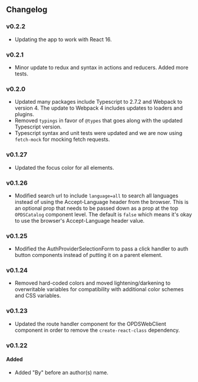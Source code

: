 ## Changelog

### v0.2.2
- Updating the app to work with React 16.

### v0.2.1
- Minor update to redux and syntax in actions and reducers. Added more tests.

### v0.2.0
- Updated many packages include Typescript to 2.7.2 and Webpack to version 4. The update to Webpack 4 includes updates to loaders and plugins.
- Removed `typings` in favor of `@types` that goes along with the updated Typescript version.
- Typescript syntax and unit tests were updated and we are now using `fetch-mock` for mocking fetch requests.

### v0.1.27
- Updated the focus color for all elements.

### v0.1.26
- Modified search url to include `language=all` to search all languages instead of using the Accept-Language header from the browser. This is an optional prop that needs to be passed down as a prop at the top `OPDSCatalog` component level. The default is `false` which means it's okay to use the browser's Accept-Language header value.

### v0.1.25
- Modified the AuthProviderSelectionForm to pass a click handler to auth button components instead of putting it on a parent element.

### v0.1.24
- Removed hard-coded colors and moved lightening/darkening to overwritable variables for compatibility with additional color schemes and CSS variables.

### v0.1.23
- Updated the route handler component for the OPDSWebClient component in order to remove the `create-react-class` dependency.

### v0.1.22
#### Added
- Added "By" before an author(s) name.
